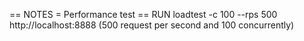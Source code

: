 == NOTES
= Performance test
== RUN loadtest -c 100 --rps 500 http://localhost:8888  (500 request per second and 100 concurrently)
